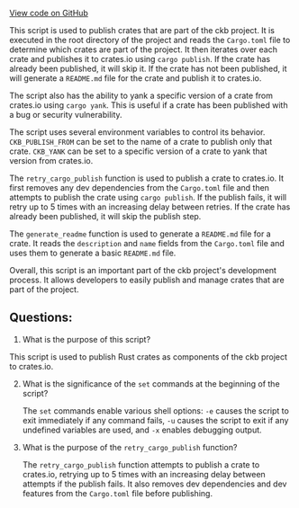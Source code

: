 [View code on GitHub](https://github.com/nervosnetwork/ckb/devtools/release/publish-crates.sh)

This script is used to publish crates that are part of the ckb project. It is executed in the root directory of the project and reads the `Cargo.toml` file to determine which crates are part of the project. It then iterates over each crate and publishes it to crates.io using `cargo publish`. If the crate has already been published, it will skip it. If the crate has not been published, it will generate a `README.md` file for the crate and publish it to crates.io. 

The script also has the ability to yank a specific version of a crate from crates.io using `cargo yank`. This is useful if a crate has been published with a bug or security vulnerability. 

The script uses several environment variables to control its behavior. `CKB_PUBLISH_FROM` can be set to the name of a crate to publish only that crate. `CKB_YANK` can be set to a specific version of a crate to yank that version from crates.io. 

The `retry_cargo_publish` function is used to publish a crate to crates.io. It first removes any dev dependencies from the `Cargo.toml` file and then attempts to publish the crate using `cargo publish`. If the publish fails, it will retry up to 5 times with an increasing delay between retries. If the crate has already been published, it will skip the publish step. 

The `generate_readme` function is used to generate a `README.md` file for a crate. It reads the `description` and `name` fields from the `Cargo.toml` file and uses them to generate a basic `README.md` file. 

Overall, this script is an important part of the ckb project's development process. It allows developers to easily publish and manage crates that are part of the project.
## Questions: 
 1. What is the purpose of this script?
   
   This script is used to publish Rust crates as components of the ckb project to crates.io.

2. What is the significance of the `set` commands at the beginning of the script?

   The `set` commands enable various shell options: `-e` causes the script to exit immediately if any command fails, `-u` causes the script to exit if any undefined variables are used, and `-x` enables debugging output.

3. What is the purpose of the `retry_cargo_publish` function?

   The `retry_cargo_publish` function attempts to publish a crate to crates.io, retrying up to 5 times with an increasing delay between attempts if the publish fails. It also removes dev dependencies and dev features from the `Cargo.toml` file before publishing.